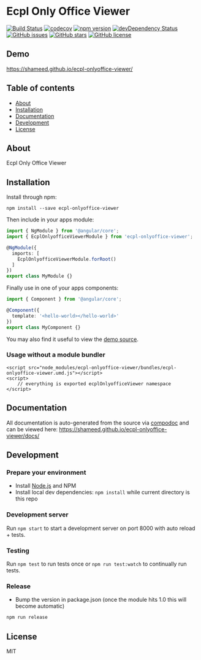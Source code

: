 # Ecpl Only Office Viewer
[![Build Status](https://travis-ci.org/shameed/ecpl-onlyoffice-viewer.svg?branch=master)](https://travis-ci.org/shameed/ecpl-onlyoffice-viewer)
[![codecov](https://codecov.io/gh/shameed/ecpl-onlyoffice-viewer/branch/master/graph/badge.svg)](https://codecov.io/gh/shameed/ecpl-onlyoffice-viewer)
[![npm version](https://badge.fury.io/js/ecpl-onlyoffice-viewer.svg)](http://badge.fury.io/js/ecpl-onlyoffice-viewer)
[![devDependency Status](https://david-dm.org/shameed/ecpl-onlyoffice-viewer/dev-status.svg)](https://david-dm.org/shameed/ecpl-onlyoffice-viewer?type=dev)
[![GitHub issues](https://img.shields.io/github/issues/shameed/ecpl-onlyoffice-viewer.svg)](https://github.com/shameed/ecpl-onlyoffice-viewer/issues)
[![GitHub stars](https://img.shields.io/github/stars/shameed/ecpl-onlyoffice-viewer.svg)](https://github.com/shameed/ecpl-onlyoffice-viewer/stargazers)
[![GitHub license](https://img.shields.io/badge/license-MIT-blue.svg)](https://raw.githubusercontent.com/shameed/ecpl-onlyoffice-viewer/master/LICENSE)

## Demo
https://shameed.github.io/ecpl-onlyoffice-viewer/

## Table of contents

- [About](#about)
- [Installation](#installation)
- [Documentation](#documentation)
- [Development](#development)
- [License](#license)

## About

Ecpl Only Office Viewer

## Installation

Install through npm:
```
npm install --save ecpl-onlyoffice-viewer
```

Then include in your apps module:

```typescript
import { NgModule } from '@angular/core';
import { EcplOnlyofficeViewerModule } from 'ecpl-onlyoffice-viewer';

@NgModule({
  imports: [
    EcplOnlyofficeViewerModule.forRoot()
  ]
})
export class MyModule {}
```

Finally use in one of your apps components:
```typescript
import { Component } from '@angular/core';

@Component({
  template: '<hello-world></hello-world>'
})
export class MyComponent {}
```

You may also find it useful to view the [demo source](https://github.com/shameed/ecpl-onlyoffice-viewer/blob/master/demo/demo.component.ts).

### Usage without a module bundler
```
<script src="node_modules/ecpl-onlyoffice-viewer/bundles/ecpl-onlyoffice-viewer.umd.js"></script>
<script>
    // everything is exported ecplOnlyofficeViewer namespace
</script>
```

## Documentation
All documentation is auto-generated from the source via [compodoc](https://compodoc.github.io/compodoc/) and can be viewed here:
https://shameed.github.io/ecpl-onlyoffice-viewer/docs/

## Development

### Prepare your environment
* Install [Node.js](http://nodejs.org/) and NPM
* Install local dev dependencies: `npm install` while current directory is this repo

### Development server
Run `npm start` to start a development server on port 8000 with auto reload + tests.

### Testing
Run `npm test` to run tests once or `npm run test:watch` to continually run tests.

### Release
* Bump the version in package.json (once the module hits 1.0 this will become automatic)
```bash
npm run release
```

## License

MIT
